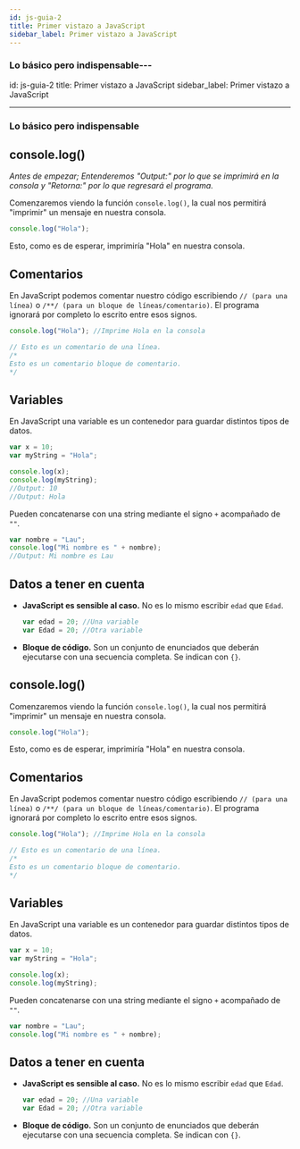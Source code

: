 ```yaml
---
id: js-guia-2
title: Primer vistazo a JavaScript
sidebar_label: Primer vistazo a JavaScript
---
```


### Lo básico pero indispensable---

id: js-guia-2
title: Primer vistazo a JavaScript
sidebar_label: Primer vistazo a JavaScript

---

### Lo básico pero indispensable

## console.log()

_Antes de empezar; Entenderemos "Output:" por lo que se imprimirá en la consola y "Retorna:" por lo que regresará el programa._

Comenzaremos viendo la función `console.log()`, la cual nos permitirá "imprimir" un mensaje en nuestra consola.

```js
console.log("Hola");
```

Esto, como es de esperar, imprimiría "Hola" en nuestra consola.

## Comentarios

En JavaScript podemos comentar nuestro código escribiendo `// (para una línea)` o `/**/ (para un bloque de líneas/comentario)`.
El programa ignorará por completo lo escrito entre esos signos.

```js
console.log("Hola"); //Imprime Hola en la consola

// Esto es un comentario de una línea.
/*
Esto es un comentario bloque de comentario.
*/
```

## Variables

En JavaScript una variable es un contenedor para guardar distintos tipos de datos.

```js
var x = 10;
var myString = "Hola";

console.log(x);
console.log(myString);
//Output: 10
//Output: Hola
```

Pueden concatenarse con una string mediante el signo `+` acompañado de `""`.

```js
var nombre = "Lau";
console.log("Mi nombre es " + nombre);
//Output: Mi nombre es Lau
```

## Datos a tener en cuenta

- **JavaScript es sensible al caso.**
  No es lo mismo escribir `edad` que `Edad`.
  ```js
  var edad = 20; //Una variable
  var Edad = 20; //Otra variable
  ```
- **Bloque de código.**
  Son un conjunto de enunciados que deberán ejecutarse con una secuencia completa. Se indican con `{}`.

## console.log()

Comenzaremos viendo la función `console.log()`, la cual nos permitirá "imprimir" un mensaje en nuestra consola.

```js
console.log("Hola");
```

Esto, como es de esperar, imprimiría "Hola" en nuestra consola.

## Comentarios

En JavaScript podemos comentar nuestro código escribiendo `// (para una línea)` o `/**/ (para un bloque de líneas/comentario)`.
El programa ignorará por completo lo escrito entre esos signos.

```js
console.log("Hola"); //Imprime Hola en la consola

// Esto es un comentario de una línea.
/*
Esto es un comentario bloque de comentario.
*/
```

## Variables

En JavaScript una variable es un contenedor para guardar distintos tipos de datos.

```js
var x = 10;
var myString = "Hola";

console.log(x);
console.log(myString);
```

Pueden concatenarse con una string mediante el signo `+` acompañado de `""`.

```js
var nombre = "Lau";
console.log("Mi nombre es " + nombre);
```

## Datos a tener en cuenta

- **JavaScript es sensible al caso.**
  No es lo mismo escribir `edad` que `Edad`.
  ```js
  var edad = 20; //Una variable
  var Edad = 20; //Otra variable
  ```
- **Bloque de código.**
  Son un conjunto de enunciados que deberán ejecutarse con una secuencia completa. Se indican con `{}`.